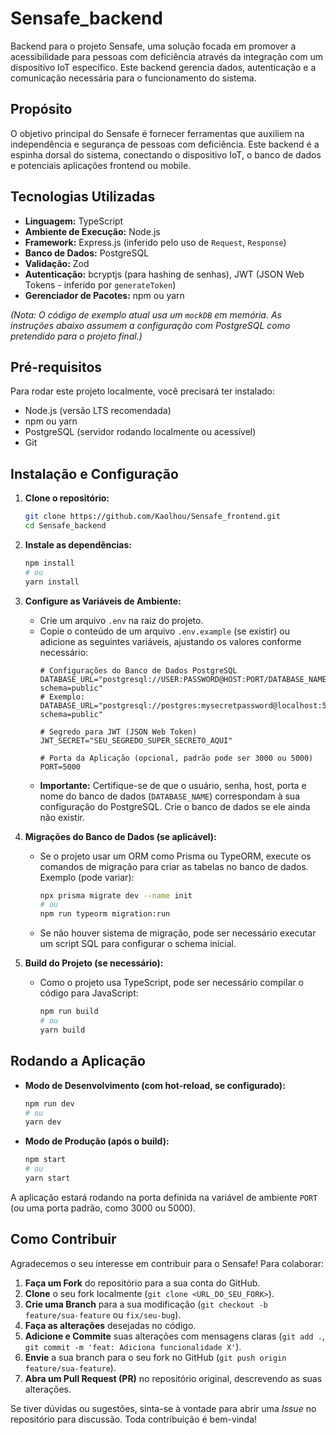 # Sensafe_backend

Backend para o projeto Sensafe, uma solução focada em promover a acessibilidade para pessoas com deficiência através da integração com um dispositivo IoT específico. Este backend gerencia dados, autenticação e a comunicação necessária para o funcionamento do sistema.

## Propósito

O objetivo principal do Sensafe é fornecer ferramentas que auxiliem na independência e segurança de pessoas com deficiência. Este backend é a espinha dorsal do sistema, conectando o dispositivo IoT, o banco de dados e potenciais aplicações frontend ou mobile.

## Tecnologias Utilizadas

*   **Linguagem:** TypeScript
*   **Ambiente de Execução:** Node.js
*   **Framework:** Express.js (inferido pelo uso de `Request`, `Response`)
*   **Banco de Dados:** PostgreSQL
*   **Validação:** Zod
*   **Autenticação:** bcryptjs (para hashing de senhas), JWT (JSON Web Tokens - inferido por `generateToken`)
*   **Gerenciador de Pacotes:** npm ou yarn

*(Nota: O código de exemplo atual usa um `mockDB` em memória. As instruções abaixo assumem a configuração com PostgreSQL como pretendido para o projeto final.)*

## Pré-requisitos

Para rodar este projeto localmente, você precisará ter instalado:

*   Node.js (versão LTS recomendada)
*   npm ou yarn
*   PostgreSQL (servidor rodando localmente ou acessível)
*   Git

## Instalação e Configuração

1.  **Clone o repositório:**
    ```bash
    git clone https://github.com/Kaolhou/Sensafe_frontend.git
    cd Sensafe_backend
    ```

2.  **Instale as dependências:**
    ```bash
    npm install
    # ou
    yarn install
    ```

3.  **Configure as Variáveis de Ambiente:**
    *   Crie um arquivo `.env` na raiz do projeto.
    *   Copie o conteúdo de um arquivo `.env.example` (se existir) ou adicione as seguintes variáveis, ajustando os valores conforme necessário:
        ```dotenv
        # Configurações do Banco de Dados PostgreSQL
        DATABASE_URL="postgresql://USER:PASSWORD@HOST:PORT/DATABASE_NAME?schema=public"
        # Exemplo: DATABASE_URL="postgresql://postgres:mysecretpassword@localhost:5432/sensafe_db?schema=public"

        # Segredo para JWT (JSON Web Token)
        JWT_SECRET="SEU_SEGREDO_SUPER_SECRETO_AQUI"

        # Porta da Aplicação (opcional, padrão pode ser 3000 ou 5000)
        PORT=5000
        ```
    *   **Importante:** Certifique-se de que o usuário, senha, host, porta e nome do banco de dados (`DATABASE_NAME`) correspondam à sua configuração do PostgreSQL. Crie o banco de dados se ele ainda não existir.

4.  **Migrações do Banco de Dados (se aplicável):**
    *   Se o projeto usar um ORM como Prisma ou TypeORM, execute os comandos de migração para criar as tabelas no banco de dados. Exemplo (pode variar):
        ```bash
        npx prisma migrate dev --name init
        # ou
        npm run typeorm migration:run
        ```
    *   Se não houver sistema de migração, pode ser necessário executar um script SQL para configurar o schema inicial.

5.  **Build do Projeto (se necessário):**
    *   Como o projeto usa TypeScript, pode ser necessário compilar o código para JavaScript:
        ```bash
        npm run build
        # ou
        yarn build
        ```

## Rodando a Aplicação

*   **Modo de Desenvolvimento (com hot-reload, se configurado):**
    ```bash
    npm run dev
    # ou
    yarn dev
    ```

*   **Modo de Produção (após o build):**
    ```bash
    npm start
    # ou
    yarn start
    ```

A aplicação estará rodando na porta definida na variável de ambiente `PORT` (ou uma porta padrão, como 3000 ou 5000).

## Como Contribuir

Agradecemos o seu interesse em contribuir para o Sensafe! Para colaborar:

1.  **Faça um Fork** do repositório para a sua conta do GitHub.
2.  **Clone** o seu fork localmente (`git clone <URL_DO_SEU_FORK>`).
3.  **Crie uma Branch** para a sua modificação (`git checkout -b feature/sua-feature` ou `fix/seu-bug`).
4.  **Faça as alterações** desejadas no código.
5.  **Adicione e Commite** suas alterações com mensagens claras (`git add .`, `git commit -m 'feat: Adiciona funcionalidade X'`).
6.  **Envie** a sua branch para o seu fork no GitHub (`git push origin feature/sua-feature`).
7.  **Abra um Pull Request (PR)** no repositório original, descrevendo as suas alterações.

Se tiver dúvidas ou sugestões, sinta-se à vontade para abrir uma *Issue* no repositório para discussão. Toda contribuição é bem-vinda!

